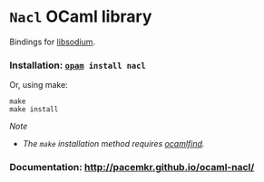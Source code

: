 `Nacl` OCaml library
======================

Bindings for [libsodium](https://github.com/jedisct2/libsodium).

### Installation: <code>[opam](http://opam.ocaml.org/) install nacl</code>

Or, using make:

    make
    make install

_Note_
* _The `make` installation method requires [ocamlfind](http://projects.camlcity.org/projects/findlib.html)._

### Documentation: http://pacemkr.github.io/ocaml-nacl/
